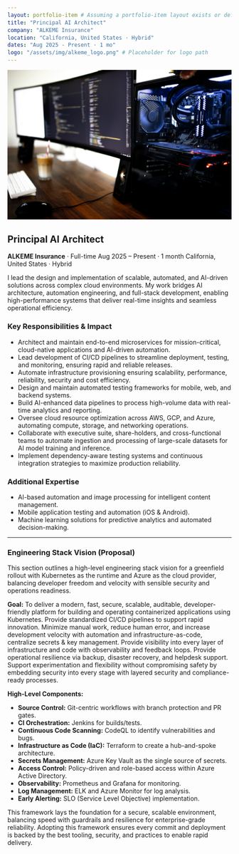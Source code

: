 ```yaml
---
layout: portfolio-item # Assuming a portfolio-item layout exists or default is suitable
title: "Principal AI Architect"
company: "ALKEME Insurance"
location: "California, United States · Hybrid"
dates: "Aug 2025 - Present · 1 mo"
logo: "/assets/img/alkeme_logo.png" # Placeholder for logo path
---
```


<img src="/assets/img/caspar-camille-rubin-7SDoly3FV_0-unsplash.jpg" alt="Portfolio Item" style="max-width: 100%; height: auto;">


## Principal AI Architect

**ALKEME Insurance** · Full-time
Aug 2025 – Present · 1 month
California, United States · Hybrid

I lead the design and implementation of scalable, automated, and AI-driven solutions across complex cloud environments. My work bridges AI architecture, automation engineering, and full-stack development, enabling high-performance systems that deliver real-time insights and seamless operational efficiency.

### Key Responsibilities & Impact

*   Architect and maintain end-to-end microservices for mission-critical, cloud-native applications and AI-driven automation.
*   Lead development of CI/CD pipelines to streamline deployment, testing, and monitoring, ensuring rapid and reliable releases.
*   Automate infrastructure provisioning ensuring scalability, performance, reliability, security and cost efficiency.
*   Design and maintain automated testing frameworks for mobile, web, and backend systems.
*   Build AI-enhanced data pipelines to process high-volume data with real-time analytics and reporting.
*   Oversee cloud resource optimization across AWS, GCP, and Azure, automating compute, storage, and networking operations.
*   Collaborate with executive suite, share-holders, and cross-functional teams to automate ingestion and processing of large-scale datasets for AI model training and inference.
*   Implement dependency-aware testing systems and continuous integration strategies to maximize production reliability.

### Additional Expertise

*   AI-based automation and image processing for intelligent content management.
*   Mobile application testing and automation (iOS & Android).
*   Machine learning solutions for predictive analytics and automated decision-making.

---

### Engineering Stack Vision (Proposal)

This section outlines a high-level engineering stack vision for a greenfield rollout with Kubernetes as the runtime and Azure as the cloud provider, balancing developer freedom and velocity with sensible security and operations readiness.

**Goal:** To deliver a modern, fast, secure, scalable, auditable, developer-friendly platform for building and operating containerized applications using Kubernetes. Provide standardized CI/CD pipelines to support rapid innovation. Minimize manual work, reduce human error, and increase development velocity with automation and infrastructure-as-code, centralize secrets & key management. Provide visibility into every layer of infrastructure and code with observability and feedback loops. Provide operational resilience via backup, disaster recovery, and helpdesk support. Support experimentation and flexibility without compromising safety by embedding security into every stage with layered security and compliance-ready processes.

**High-Level Components:**

*   **Source Control:** Git-centric workflows with branch protection and PR gates.
*   **CI Orchestration:** Jenkins for builds/tests.
*   **Continuous Code Scanning:** CodeQL to identify vulnerabilities and bugs.
*   **Infrastructure as Code (IaC):** Terraform to create a hub-and-spoke architecture.
*   **Secrets Management:** Azure Key Vault as the single source of secrets.
*   **Access Control:** Policy-driven and role-based access within Azure Active Directory.
*   **Observability:** Prometheus and Grafana for monitoring.
*   **Log Management:** ELK and Azure Monitor for log analysis.
*   **Early Alerting:** SLO (Service Level Objective) implementation.

This framework lays the foundation for a secure, scalable environment, balancing speed with guardrails and resilience for enterprise-grade reliability. Adopting this framework ensures every commit and deployment is backed by the best tooling, security, and practices to enable rapid delivery.
